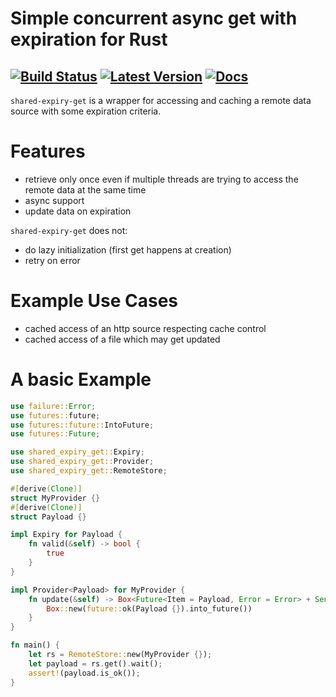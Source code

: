 # Simple concurrent async get with expiration for Rust
[![Build Status](https://travis-ci.org/fiji-flo/shared-expiry-get.svg?branch=master)](https://travis-ci.org/fiji-flo/shared-expiry-get)
[![Latest Version](https://img.shields.io/crates/v/shared-expiry-get.svg)](https://crates.io/crates/shared-expiry-get)
[![Docs](https://docs.rs/shared-expiry-get/badge.svg)](https://docs.rs/shared-expiry-get)
---

`shared-expiry-get` is a wrapper for accessing and caching a remote data source with some
expiration criteria.

# Features

- retrieve only once even if multiple threads are trying to access the remote data at the same time
- async support
- update data on expiration

`shared-expiry-get` does not:

- do lazy initialization (first get happens at creation)
- retry on error

# Example Use Cases

- cached access of an http source respecting cache control
- cached access of a file which may get updated

# A basic Example

```rust
use failure::Error;
use futures::future;
use futures::future::IntoFuture;
use futures::Future;

use shared_expiry_get::Expiry;
use shared_expiry_get::Provider;
use shared_expiry_get::RemoteStore;

#[derive(Clone)]
struct MyProvider {}
#[derive(Clone)]
struct Payload {}

impl Expiry for Payload {
    fn valid(&self) -> bool {
        true
    }
}

impl Provider<Payload> for MyProvider {
    fn update(&self) -> Box<Future<Item = Payload, Error = Error> + Send> {
        Box::new(future::ok(Payload {}).into_future())
    }
}

fn main() {
    let rs = RemoteStore::new(MyProvider {});
    let payload = rs.get().wait();
    assert!(payload.is_ok());
}
```